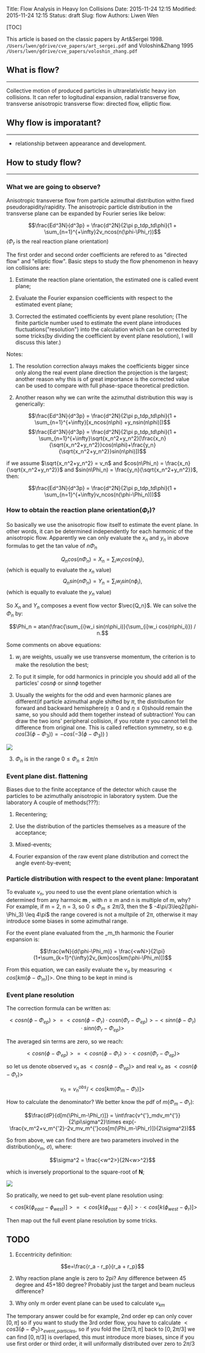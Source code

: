 Title: Flow Analysis in Heavy Ion Collisions
Date: 2015-11-24 12:15
Modified: 2015-11-24 12:15
Status: draft
Slug: flow
Authors: Liwen Wen

[TOC]

This article is based on the classic papers by Art&Sergei 1998. `/Users/lwen/gdrive/cve_papers/art_sergei.pdf` and Voloshin&Zhang 1995 `/Users/lwen/gdrive/cve_papers/voloshin_zhang.pdf`  

## What is flow?
----

Collective motion of produced particles in ultrarelativistic heavy ion collisions. It can refer to logitudinal expansion, radial transverse flow, transverse anisotropic transverse flow: directed flow, elliptic flow.  

## Why flow is imporatant? 
----

* relationship between appearance and development.  

## How to study flow?
----

### What we are going to observe?

Anisotropic transverse flow from particle azimuthal distribution withn fixed pseudorapidity/rapidity. The anisotropic particle distribution in the transverse plane can be expanded by Fourier series like below:

$$\frac{Ed^3N}{d^3p} = \frac{d^2N}{2\pi p_tdp_td\phi}(1 + \sum_{n=1}^{+\infty}2v_ncos(n(\phi-\Phi_r))$$($\Phi_r$ is the real reaction plane orientation)

The first order and second order coefficients are refered to as "directed flow" and "elliptic flow". Basic steps to study the flow phenomenon in heavy ion collisions are:

   1. Estimate the reaction plane orientation, the estimated one is called event plane;

   2. Evaluate the Fourier expansion coefficients with respect to the estimated event plane;

   3. Corrected the estimated coefficients by event plane resolution; (The finite particle number used to estimate the event plane introduces fluctuations("resolution") into the calculation which can be corrected by some tricks(by dividing the coefficient by event plane resolution), I will discuss this later.)

Notes: 

   1. The resolution correction always makes the coefficients bigger since only along the real event plane direction the projection is the largest; another reason why this is of great importance is the corrected value can be used to compare with full phase-space theoretical prediction. 

   2. Another reason why we can write the azimuthal distribution this way is generically:
   
$$\frac{Ed^3N}{d^3p} = \frac{d^2N}{2\pi p_tdp_td\phi}(1 + \sum_{n=1}^{+\infty}[x_ncos(n\phi) +y_nsin(n\phi)])$$
$$\frac{Ed^3N}{d^3p} = \frac{d^2N}{2\pi p_tdp_td\phi}(1 + \sum_{n=1}^{+\infty}\sqrt{x_n^2+y_n^2}[\frac{x_n}{\sqrt{x_n^2+y_n^2}}cos(n\phi)+\frac{y_n}{\sqrt{x_n^2+y_n^2}}sin(n\phi)])$$

if we assume $\sqrt{x_n^2+y_n^2} = v_n$ and $cos(n\Phi_n) = \frac{x_n}{\sqrt{x_n^2+y_n^2}}$ and $sin(n\Phi_n) = \frac{y_n}{\sqrt{x_n^2+y_n^2}}$, then:

$$\frac{Ed^3N}{d^3p} = \frac{d^2N}{2\pi p_tdp_td\phi}(1 + \sum_{n=1}^{+\infty}v_ncos(n(\phi-\Phi_n)))$$
    
### How to obtain the reaction plane orientation($\Phi_r$)?

So basically we use the anisotropic flow itself to estimate the event plane. In other words, it can be determined independently for each harmonic of the anisotropic flow. Apparently we can only evaluate the $x_n$ and $y_n$ in above formulas to get the tan value of $n\Phi_n$

$$Q_n cos(n\Phi_n) = X_n = \sum_{i}w_i cos(n\phi_i),$$(which is equally to evaluate the $x_n$ value)
$$Q_n sin(n\Phi_n) = Y_n = \sum_{i}w_i sin(n\phi_i),$$(which is equally to evaluate the $y_n$ value)

So $X_n$ and $Y_n$ composes a event flow vector $\vec{Q_n}$. We can solve the $\Phi_n$ by:

$$\Phi_n = atan(\frac{\sum_{i}w_i sin(n\phi_i)}{\sum_{i}w_i cos(n\phi_i)}) / n.$$

Some comments on above equations:

   1. $w_i$ are weights, usually we use transverse momentum, the criterion is to make the resolution the best;

   2. To put it simple, for odd harmonics in principle you should add all of the particles' $cosn\phi$ or $sinn\phi$ together
   2. Usually the weights for the odd and even harmonic planes are different(if particle azimuthal angle shifted by $\pi$, the distribution for forward and backward hemisphere($\eta\geq0$ and $\eta\leq0$)should remain the same, so you should add them together instead of subtraction! You can draw the two ions' peripheral collision, if you rotate $\pi$ you cannot tell the difference from original one. This is called reflection symmetry, so e.g. $cos(3(\phi-\Phi_3)) = - cos(-3(\phi-\Phi_3))$ ) 

   ![](http://i.imgur.com/DMXzMEI.png)

   3. $\Phi_n$ is in the range $0\leq\Phi_n\leq2\pi/n$

### Event plane dist. flattening

Biases due to the finite acceptance of the detector which cause the particles to be azimuthally anisotropic in laboratory system. Due the laboratory A couple of methods(???):

   1. Recentering;
    
   2. Use the distribution of the particles themselves as a measure of the acceptance;

   2. Mixed-events;

   3. Fourier expansion of the raw event plane distribution and correct the angle event-by-event;

### Particle distribution with respect to the event plane: Imporatant

To evaluate $v_n$, you need to use the event plane orientation which is determined from any harmoic **m** , with $n\geq m$ and n is multiple of m, why? For example, if m = 2, n = 3, so $0 \leq \Phi_m \leq 2\pi/3$, then the $ -4\pi/3\leq2(\phi-\Phi_3) \leq 4\pi$ the range covered is not a multpile of $2\pi$, otherwise it may introduce some biases in some azimuthal range. 

For the event plane evaluated from the _m_th harmonic the Fourier expansion is:

$$\frac{wN}{d(\phi-\Phi_m)} = \frac{<wN>}{2\pi}(1+\sum_{k=1}^{\infty}2v_{km}cos[km(\phi-\Phi_m)])$$

From this equation, we can easily evaluate the $v_n$ by measuring $<cos[km(\phi-\Phi_m)]>$. One thing to be kept in mind is 

### Event plane resolution

The correction formula can be written as:

$$<cosn(\phi-\Phi_{ep})> = <cosn(\phi-\Phi_r)\cdot cosn(\Phi_r-\Phi_{ep}) > - <sinn(\phi-\Phi_r)\cdot sinn(\Phi_r - \Phi_{ep})> $$ 

The averaged sin terms are zero, so we reach:

$$<cosn(\phi-\Phi_{ep})> = <cosn(\phi-\Phi_r)> \cdot <cosn(\Phi_r-\Phi_{ep})>$$

so let us denote observed $v_n$ as $<cosn(\phi-\Phi_{ep})>$ and real $v_n$ as $<cosn(\phi-\Phi_r)>$

$$v_n = v_n^{obs}/<cos[km(\Phi_m - \Phi_r)]>$$

How to calculate the denominator? We better know the pdf of $m(\Phi_m-\Phi_r)$:

$$\frac{dP}{d[m(\Phi_m-\Phi_r)]} = \int\frac{v^{'}_mdv_m^{'}}{2\pi\sigma^2}\times exp(-\frac{v_m^2+v_m^{'2}-2v_mv_m^{'}cos[m(\Phi_m-\Phi_r)]}{2\sigma^2})$$

So from above, we can find there are two parameters involved in the distribution($v_m$, $\sigma$), where: 

$$\sigma^2 = \frac{<w^2>}{2N<w>^2}$$

which is inversely proportional to the square-root of **N**;

![]({attach}/plots/ep_resolution.png)

So pratically, we need to get sub-event plane resolution using:

$$<cos[k(\phi_{east} - \phi_{west})]> = <cos[k(\phi_{east} - \phi_r)]>\cdot<cos[k(\phi_{west}-\phi_r)]>$$

Then map out the full event plane resolution by some tricks.

## TODO
 
1. Eccentricity definition:

$$e=\frac{r_a - r_p}{r_a + r_p}$$

2. Why reaction plane angle is zero to 2pi? Any difference between 45 degree and 45+180 degree? Probably just the target and beam nucleus difference? 

3. Why only m order event plane can be used to calculate $v_{km}$

The temporary answer could be for example, 2nd order ep can only cover $[0, \pi]$ so if you want to study the 3rd order flow, you have to calculate $<cos3(\phi-\Phi_2)>_{event, particles}$, so if you fold the $[2\pi/3, \pi]$ back to $[0, 2\pi/3]$ we can find $[0, \pi/3]$ is overlaped, this must introduce more biases, since if you use first order or third order, it will uniformally distributed over zero to $2\pi/3$ 

